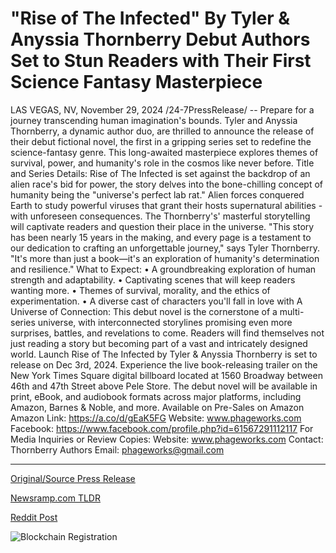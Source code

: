 # "Rise of The Infected" By Tyler & Anyssia Thornberry Debut Authors Set to Stun Readers with Their First Science Fantasy Masterpiece

LAS VEGAS, NV, November 29, 2024 /24-7PressRelease/ -- Prepare for a journey transcending human imagination's bounds. Tyler and Anyssia Thornberry, a dynamic author duo, are thrilled to announce the release of their debut fictional novel, the first in a gripping series set to redefine the science-fantasy genre. This long-awaited masterpiece explores themes of survival, power, and humanity's role in the cosmos like never before.  Title and Series Details: Rise of The Infected is set against the backdrop of an alien race's bid for power, the story delves into the bone-chilling concept of humanity being the "universe's perfect lab rat." Alien forces conquered Earth to study powerful viruses that grant their hosts supernatural abilities - with unforeseen consequences. The Thornberry's' masterful storytelling will captivate readers and question their place in the universe.  "This story has been nearly 15 years in the making, and every page is a testament to our dedication to crafting an unforgettable journey," says Tyler Thornberry. "It's more than just a book—it's an exploration of humanity's determination and resilience."  What to Expect: • A groundbreaking exploration of human strength and adaptability. • Captivating scenes that will keep readers wanting more. • Themes of survival, morality, and the ethics of experimentation. • A diverse cast of characters you'll fall in love with  A Universe of Connection: This debut novel is the cornerstone of a multi-series universe, with interconnected storylines promising even more surprises, battles, and revelations to come. Readers will find themselves not just reading a story but becoming part of a vast and intricately designed world.  Launch  Rise of The Infected by Tyler & Anyssia Thornberry is set to release on Dec 3rd, 2024.  Experience the live book-releasing trailer on the New York Times Square digital billboard located at 1560 Broadway between 46th and 47th Street above Pele Store. The debut novel will be available in print, eBook, and audiobook formats across major platforms, including Amazon, Barnes & Noble, and more.   Available on Pre-Sales on Amazon Amazon Link: https://a.co/d/gEaK5FG Website: www.phageworks.com Facebook: https://www.facebook.com/profile.php?id=61567291112117  For Media Inquiries or Review Copies: Website: www.phageworks.com Contact: Thornberry Authors Email: phageworks@gmail.com 

---

[Original/Source Press Release](https://www.24-7pressrelease.com/press-release/516675/rise-of-the-infected-by-tyler-anyssia-thornberry-debut-authors-set-to-stun-readers-with-their-first-science-fantasy-masterpiece)
                    

[Newsramp.com TLDR](https://newsramp.com/curated-news/dynamic-author-duo-announces-release-of-debut-fictional-novel-rise-of-the-infected/0467008b090038089611fa4c1e70ccfd) 

 



[Reddit Post](https://www.reddit.com/r/BookNews/comments/1h2h3dq/dynamic_author_duo_announces_release_of_debut/) 



![Blockchain Registration](https://cdn.newsramp.app/24-7PressRelease/qrcode/2411/29/poemJM5k.webp)